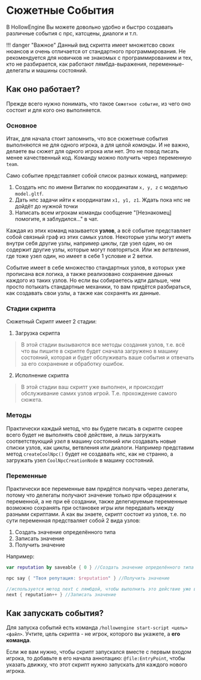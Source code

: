 # Сюжетные События

В HollowEngine Вы можете довольно удобно и быстро создавать различные события с npc, катсцены, диалоги и т.п.

!!! danger "Важное"
    Данный вид скрипта имеет множетсво своих нюансов и очень отличается от стандартного программирования. Не рекомендуется для новичков не знакомых с программированием и тех, кто не разбирается, как работают лямбда-выражения, переменные-делегаты и машины состояний.

## Как оно работает?

Прежде всего нужно понимать, что такое `Сюжетное событие`, из чего оно состоит и для кого оно выполняется.

### Основное

Итак, для начала стоит запомнить, что все сюжетные события выполняются не для одного игрока, а для целой *команды*. И не важно, делаете вы сюжет для одного игрока или нет. Это не повод писать менее качественный код. Команду можно получить через переменную `team`.

Само событие представляет собой список разных команд, например:

1) Cоздать нпс по имени Виталик по координатам `x, y, z` с моделью `model.gltf`. 
2) Дать нпс задачи ийти к координатам `x1, y1, z1`. Ждать пока нпс не дойдёт до нужной точки
3) Написать всем игрокам команды сообщение "\[Незнакомец\] помогите, я заблудился..." в чат.

Каждая из этих команд называется **узлов**, а всё событие представляет собой связный граф из этих самых узлов. Некоторые узлы могут иметь внутри себя другие узлы, например *циклы*, где узел один, но он содержит другие узлы, которые могут повторяться. Или же *ветвления*, где тоже узел один, но имеет в себе 1 условие и 2 ветки.

Событие имеет в себе множество стандартных узлов, в которых уже прописана вся логика, а также реализовано сохранение данных каждого из таких узлов. Но если вы собираетесь идти дальше, чем просто потыкать стандартные механики, то вам придётся разбираться, как создавать свои узлы, а также как сохранять их данные.

### Стадии скрипта

Сюжетный Скрипт имеет 2 стадии: <br>
1) Загрузка скрипта <br>
> В этой стадии вызываются все методы создания узлов, т.е. всё что вы пишите в скрипте будет сначала загружено в машину состояний, которая и будет обслуживать ваше события и отвечать за его сохранение и обработку ошибок. <br>
2) Исполнение скрипта <br>
> В этой стадии ваш скрипт уже выполнен, и происходит обслуживание самих узлов игрой. Т.е. прохождение самого сюжета. <br>

### Методы

Практически каждый метод, что вы будете писать в скрипте скорее всего будет не выполнять своё действие, а лишь загружать соответствующий *узел* в машину состояний или создавать новые списки узлов, как циклы, ветвления или диалоги. Например представим метод `createCoolNpc()` будет не создавать нпс, как не странно, а загружать узел `CoolNpcCreationNode` в машину состояний.

### Переменные

Практически все переменные вам придётся получать через делегаты, потому что делегаты получают значение только при обращении к переменной, а не при её создании, также делегируемые переменные возможно сохранять при остановке игры или передавать между разными скриптами. А как вы знаете, скрипт состоит из узлов, т.е. по сути переменная предстваляет собой 2 вида узлов:
1) Создать значение определённого типа
2) Записать значение
3) Получить значение

Например:
```kotlin
var reputation by saveable { 0 } //Создать значение определённого типа

npc say { "Твоя репутация: $reputation" } //Получить значение

//используется метод next с лямбдой, чтобы выполнить это действие уже во время выполнения сюжета, а не при его загрузке в машину состояний. В случае с методом выше, это действие уже запускается во время выполнения сюжета, так что next - не требуется.
next { reputation++ } //Записать значение
```

## Как запускать события?

Для запуска событий есть команда `/hollowengine start-script <цель> <файл>`. Учтите, цель скрипта - не игрок, которого вы укажете, а **его команда**.

Если же вам нужно, чтобы скрипт запускался вместе с первым входом игрока, то добавьте в его начала аннотацию: `@file:EntryPoint`, чтобы указать движку, что этот скрипт нужно запускать для каждого нового игрока.